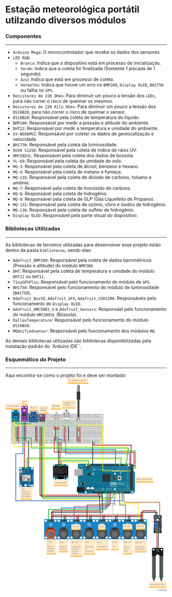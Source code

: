 # Estação meteorológica portátil utilzando diversos módulos

### Componentes
---

- `Arduino Mega`: O microcontrolador que recebe os dados dos sensores.
- `LED RGB`:
    - `Branco`: Indica que o dispositivo está em processo de inicialização.
    - `Verde`: Indica que a coleta foi finalizada (Somente 1 piscada de 1 segundo).
    - `Azul` Indica que está em processo de coleta.
    - `Vermelho`: Indica que houve um erro no `BMP280`, `Display OLED`, `BH1750` ou falha no `GPS`.
- `Resistores de 220 Ohms`: Para diminuir um pouco a tensão dos `LEDs`, para não correr o risco de queimar os mesmos.
-  `Resistores de 220 Kilo Ohms`: Para diminuir um pouco a tensão dos `DS18B20`, para não correr o risco de queimar o sensor.
- `DS18B20`: Responsável pela coleta de temperatura do líquido.
- `BMP280`: Responsável por medir a pressão e altitude do ambiente.
- `DHT22`: Responsável por medir a temperatura e umidade do ambiente.
- `GY-NEO6MV2`: Responsável por coletar os dados de geolocalização e velocidade.
- `BH1750`: Responsável pela coleta da luminosidade.
- `GUVA S12SD`: Responsável pela coleta de índice de raios UV.
- `HMC5883L`: Responsável pela coleta dos dados de bússola.
- `YL-69`: Responsável pela coleta da umidade do solo.
- `MQ-3`: Responsável pela coleta de álcool, benzeno e hexano.
- `MQ-4`: Responsável pela coleta de metano e fumaça.
- `MQ-135`: Responsável pela coleta de dióxido de carbono, tolueno e amônia.
- `MQ-7`: Responsável pela coleta de monóxido de carbono.
- `MQ-8`: Responsável pela coleta de hidrogênio.
- `MQ-9`: Responsável pela coleta de GLP (Gás Liquefeito de Propano).
- `MQ-131`: Responsável pela coleta de ozônio, cloro e óxidos de hidrogênio.
- `MQ-136`: Responsável pela coleta de sulfeto de hidrogênio.
- `Display OLED`: Responsável pela parte visual do dispositivo.

### Bibliotecas Utilizadas
---

As bibliotecas de terceiros utilizadas para desenvolver esse projeto estão dentro da pasta `bibliotecas`, sendo elas:

- `Adafruit_BMP280`: Responsável pela coleta de dados barométricos (Pressão e altitude) do módulo `BMP280`.
- `DHT`: Responsável pela coleta de temperatura e umidade do módulo `DHT22` ou `DHT11`.
- `TinyGPSPlus`: Responsável pelo funcionamento do módulo de `GPS`.
- `BH1750`: Responsável pelo funcionamento do módulo de luminosidade (`BH1750`).
- `Adafruit_BusIO`, `Adafruit_GFX`, `Adafruit_SSD1306`: Responsáveis pelo funcionamento do `Display OLED`.
- `Adafruit_HMC5883_U` e `Adafruit_Sensors`: Responsáel pelo funcionamento do módulo `HMC5883L` (Bússola).
- `DallasTemperature`: Responsável pelo funcionamento do módulo `DS18B20`.
- `MQUnifiedsensor`: Responsável pelo funcionamento dos módulos `MQ`.

As demais bibliotecas utilizadas são bibliotecas disponibilizadas pela instalação padrão do `Arduino IDE``.

### Esquemático do Projeto
---

Aqui encontra-se como o projeto foi e deve ser montado:
![Esquemático do projeto](./esquematico.png "Esquema do projeto")